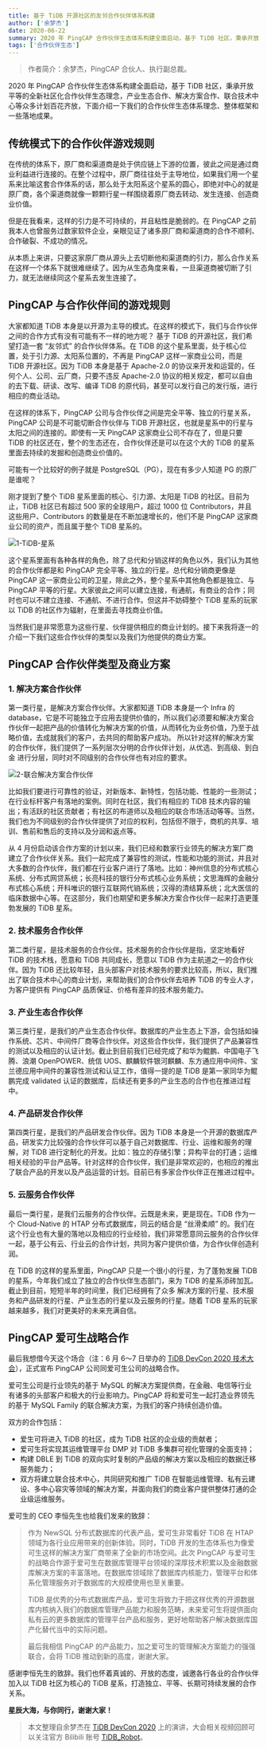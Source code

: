 ```yaml
---
title: 基于 TiDB 开源社区的友邻合作伙伴体系构建
author: ['余梦杰']
date: 2020-06-22
summary: 2020 年 PingCAP 合作伙伴生态体系构建全面启动，基于 TiDB 社区，秉承开放平等的全新社区化合作伙伴生态理念，产业生态合作、解决方案合作、联合技术中心等众多计划百花齐放。
tags: ['合作伙伴生态']
---
```


>作者简介：余梦杰，PingCAP 合伙人、执行副总裁。

2020 年 PingCAP 合作伙伴生态体系构建全面启动，基于 TiDB 社区，秉承开放平等的全新社区化合作伙伴生态理念，产业生态合作、解决方案合作、联合技术中心等众多计划百花齐放，下面介绍一下我们的合作伙伴生态体系理念、整体框架和一些落地成果。

## 传统模式下的合作伙伴游戏规则

在传统的体系下，原厂商和渠道商是处于供应链上下游的位置，彼此之间是通过商业利益进行连接的。在整个过程中，原厂商往往处于主导地位，如果我们用一个星系来比喻这套合作体系的话，那么处于太阳系这个星系的圆心，即绝对中心的就是原厂商，各个渠道商就像一颗颗行星一样围绕着原厂商去转动、发生连接、创造商业价值。

但是在我看来，这样的引力是不可持续的，并且粘性是脆弱的。在 PingCAP 之前我本人也曾服务过数家软件企业，亲眼见证了诸多原厂商和渠道商的合作不顺利、合作破裂、不成功的情况。

从本质上来讲，只要这家原厂商从源头上去切断他和渠道商的引力，那么合作关系在这样一个体系下就很难继续了。因为从生态角度来看，一旦渠道商被切断了引力，就无法继续同这个星系去发生连接了。

## PingCAP 与合作伙伴间的游戏规则

大家都知道 TiDB 本身是以开源为主导的模式。在这样的模式下，我们与合作伙伴之间的合作方式有没有可能有不一样的地方呢？
基于 TiDB 的开源社区，我们希望打造一套 “友邻式” 的合作伙伴体系。在 TiDB 的这个星系里面，处于核心位置，处于引力源、太阳系位置的，不再是 PingCAP 这样一家商业公司，而是 TiDB 开源社区。因为 TiDB 本身是基于 Apache-2.0 的协议来开发和运营的，任何个人、公司、云厂商，只要不违反  Apache-2.0 协议的相关规定，都可以自由的去下载、研读、改写、编译 TiDB 的原代码，甚至可以发行自己的发行版，进行相应的商业活动。

在这样的体系下，PingCAP 公司与合作伙伴之间是完全平等、独立的行星关系，PingCAP 公司是不可能切断合作伙伴与 TiDB 开源社区，也就是星系中的行星与太阳之间的连接的。即使有一天 PingCAP 这家商业公司不存在了，但是只要 TiDB 的社区还在，整个的生态还在，合作伙伴还是可以在这个大的 TiDB 的星系里面去持续的发掘和创造商业价值的。

可能有一个比较好的例子就是 PostgreSQL（PG），现在有多少人知道 PG 的原厂是谁呢？

刚才提到了整个 TiDB 星系里面的核心、引力源、太阳是 TiDB 的社区。目前为止，TiDB 社区已有超过 500 家的全球用户，超过 1000 位 Contributors，并且这些用户、Contributors 的数量是在不断加速增长的，他们不是 PingCAP 这家商业公司的资产，而且属于整个 TiDB 星系的。

![1-TiDB-星系](media/partner-system/1-TiDB-星系.png)

这个星系里面有各种各样的角色，除了总代和分销这样的角色以外，我们认为其他的合作伙伴都是和 PingCAP 完全平等、独立的行星。总代和分销商更像是 PingCAP 这一家商业公司的卫星，除此之外，整个星系中其他角色都是独立、与 PingCAP 平等的行星。大家彼此之间可以建立连接，有通航，有商业的合作；同时也可以不建立连接、不通航、不进行合作。但这并不妨碍整个 TiDB 星系的玩家以 TiDB 的社区作为辐射，在里面去寻找商业价值。

当然我们是非常愿意为这些行星、伙伴提供相应的商业计划的。接下来我将逐一的介绍一下我们这些合作伙伴的类型以及我们为他提供的商业方案。

## PingCAP 合作伙伴类型及商业方案

### 1. 解决方案合作伙伴

第一类行星，是解决方案合作伙伴。大家都知道 TiDB 本身是一个 Infra 的 database，它是不可能独立于应用去提供价值的，所以我们必须要和解决方案合作伙伴一起把产品的价值转化为解决方案的价值，从而转化为业务价值，乃至于战略价值，去成就我们的客户，去共同的帮助客户成功。
所以针对这样的解决方案的合作伙伴，我们提供了一系列层次分明的合作伙伴计划，从优选、到高级、到白金 进行分层，同时对不同级别的合作伙伴也有对应的要求。

![2-联合解决方案合作伙伴](media/partner-system/2-联合解决方案合作伙伴.png)

比如我们要进行可靠性的验证，对新版本、新特性，包括功能、性能的一些测试；在行业标杆客户有落地的案例。同时在社区，我们有相应的 TiDB 技术内容的输出；有活跃的社区贡献者；有社区的布道师以及相应的联合市场活动等等。当然，我们也为不同级别的合作伙伴提供了对应的权利，包括但不限于，商机的共享、培训、售前和售后的支持以及分润和返点等。

从 4 月份启动该合作方案的计划以来，我们已经和数家行业领先的解决方案厂商建立了合作伙伴关系。我们一起完成了兼容性的测试，性能和功能的测试，并且对大多数的合作伙伴，我们都在行业客户进行了落地。比如：神州信息的分布式核心系统、分布式网贷系统；长亮科技的银行分布式核心业务系统；文思海辉的金融分布式核心系统；开科唯识的银行互联网代销系统；汉得的清结算系统；北大医信的临床数据中心等。在这部分，我们也期望和更多解决方案合作伙伴一起来打造更蓬勃发展的 TiDB 星系。

### 2. 技术服务合作伙伴 

第二类行星，是技术服务的合作伙伴。技术服务的合作伙伴是指，坚定地看好 TiDB 的技术栈，愿意和 TiDB 共同成长，愿意以 TiDB 作为主航道之一的合作伙伴。因为 TiDB 还比较年轻，且头部客户对技术服务的要求比较高，所以，我们推出了联合技术中心的商业计划，来帮助我们的合作伙伴去培养 TiDB 的专业人才，为客户提供有 PingCAP 品质保证、价格有差异的技术服务能力。

### 3. 产业生态合作伙伴

第三类行星，是我们的产业生态合作伙伴。数据库的产业生态上下游，会包括如操作系统、芯片、中间件厂商等合作伙伴。对这些合作伙伴，我们提供了产品兼容性的测试以及相应的认证计划。截止到目前我们已经完成了和华为鲲鹏、中国电子飞腾、浪潮 OpenPOWER、统信 UOS、麒麟软件银河麒麟、东方通应用中间件、宝兰德应用中间件的兼容性测试和认证工作，值得一提的是 TiDB 是第一家同华为鲲鹏完成 validated 认证的数据库，后续还有更多的产业生态的合作也在推进过程中。

### 4. 产品研发合作伙伴

第四类行星，是我们的产品研发合作伙伴。因为 TiDB 本身是一个开源的数据库产品，研发实力比较强的合作伙伴可以基于自己对数据库、行业、运维和服务的理解，对 TiDB 进行定制化的开发。比如：独立的存储引擎；异构平台的打通；运维相关经验的平台产品等。针对这样的合作伙伴，我们是非常欢迎的，也相应的推出了联合产品的开发以及产品运营的计划。目前已有多家合作伙伴正在推进过程中。

### 5. 云服务合作伙伴 

最后一类行星，是我们云服务的合作伙伴。云既是未来，更是现在。TiDB 作为一个 Cloud-Native 的 HTAP 分布式数据库，同云的结合是 “丝滑柔顺” 的。我们在这个行业也有大量的落地以及相应的行业经验，我们非常愿意同云服务的合作伙伴一起，基于公有云、行业云的合作计划，共同为客户提供价值，为合作伙伴创造利润。

在 TiDB 的这样的星系里面，PingCAP 只是一个很小的行星，为了蓬勃发展 TiDB 的星系，今年我们成立了独立的合作伙伴生态部门，来为 TiDB 的星系添砖加瓦。截止到目前，短短半年的时间里，我们已经拥有了众多 解决方案的行星、技术服务和产品研发的行星、产业生态的行星以及云服务的行星。随着 TiDB 星系的玩家越来越多，我们对更美好的未来充满自信。

## PingCAP 爱可生战略合作

最后我想借今天这个场合（注：6 月 6～7 日举办的 [TiDB DevCon 2020 技术大会](https://pingcap.com/community-cn/devcon2020/)），正式宣布 PingCAP 公司同爱可生公司的战略合作。

爱可生公司是行业领先的基于 MySQL 的解决方案提供商，在金融、电信等行业有诸多的头部客户和极大的行业影响力。PingCAP 将和爱可生一起打造业界领先的基于 MySQL Family 的联合解决方案，为我们的客户持续创造价值。

双方的合作包括：

+ 爱生可将进入 TiDB 的社区，成为 TiDB 社区的企业级的贡献者；
+ 爱可生将实现其运维管理平台 DMP 对 TiDB 多集群可视化管理的全面支持；
+ 构建 DBLE 到 TiDB 的双向实时复制的产品级的解决方案以及相应的数据迁移服务能力；
+ 双方将建立联合技术中心，共同研究和推广 TiDB 在智能运维管理、私有云建设、多中心容灾等领域的解决方案，并面向我们的商业客户提供整体打通的企业级运维服务。

爱可生的 CEO 李恒先生也给我们发来的致辞：

>作为 NewSQL 分布式数据库的代表产品，爱可生非常看好 TiDB 在 HTAP 领域为各行业应用带来的创新体验。同时，TiDB 开发的生态体系也为像爱可生这样的解决方案厂商带来了全新的市场空间。此次 PingCAP 与爱可生的战略合作源于爱可生在数据库管理平台领域的深厚技术积累以及金融数据库解决方案的丰富落地。在数据库领域除了数据库内核能力，管理平台和体系化管理服务对于数据库的大规模使用也至关重要。
>
>TiDB 是优秀的分布式数据库产品，爱可生将致力于把这样优秀的开源数据库内核纳入我们的数据库管理产品能力和服务范畴，未来爱可生将提供面向私有云的更多数据库的管理平台产品和服务，更好地帮助客户解决数据库国产化替代当中的实际问题。
>
>最后我相信 PingCAP 的产品能力，加之爱可生的管理解决方案能力的强强联合，会将 TiDB 推动到新的高度，谢谢大家。

感谢李恒先生的致辞。我们也怀着真诚的、开放的态度，诚邀各行各业的合作伙伴加入以 TiDB 社区为核心的 TiDB 星系，打造独立、平等、长期可持续发展的合作关系。

**星辰大海，与你同行，谢谢大家！**

>本文整理自余梦杰在 [TiDB DevCon 2020](https://pingcap.com/community-cn/devcon2020/) 上的演讲，大会相关视频回顾可以关注官方 Bilibili 账号 [TiDB_Robot](https://space.bilibili.com/86485707)。
